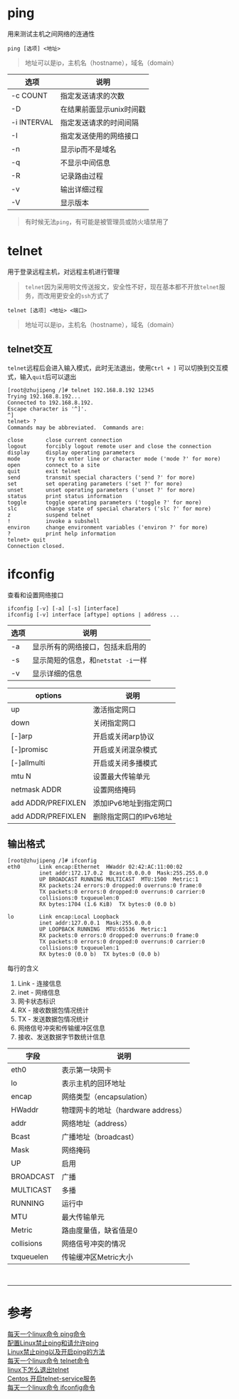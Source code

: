# ping 
用来测试主机之间网络的连通性

```
ping [选项] <地址>
```
> 地址可以是ip，主机名（hostname），域名（domain）

|选项 | 说明 |
|--- |--- |
|-c COUNT | 指定发送请求的次数 |
|-D | 在结果前面显示unix时间戳 |
|-i INTERVAL | 指定发送请求的时间间隔 |
|-I | 指定发送使用的网络接口 |
|-n | 显示ip而不是域名 | 
|-q | 不显示中间信息 | 
|-R | 记录路由过程 |
|-v | 输出详细过程 |
|-V | 显示版本 |
> 有时候无法`ping`，有可能是被管理员或防火墙禁用了


# telnet
用于登录远程主机，对远程主机进行管理
> `telnet`因为采用明文传送报文，安全性不好，现在基本都不开放`telnet`服务，而改用更安全的`ssh`方式了

```
telnet [选项] <地址> <端口> 
```
> 地址可以是ip，主机名（hostname），域名（domain）


## telnet交互
`telnet`远程后会进入输入模式，此时无法退出，使用`Ctrl + ]` 可以切换到交互模式，输入`quit`后可以退出

```
[root@zhujipeng /]# telnet 192.168.8.192 12345
Trying 192.168.8.192...
Connected to 192.168.8.192.
Escape character is '^]'.
^]
telnet> ?
Commands may be abbreviated.  Commands are:

close   	close current connection
logout  	forcibly logout remote user and close the connection
display 	display operating parameters
mode    	try to enter line or character mode ('mode ?' for more)
open    	connect to a site
quit    	exit telnet
send    	transmit special characters ('send ?' for more)
set     	set operating parameters ('set ?' for more)
unset   	unset operating parameters ('unset ?' for more)
status  	print status information
toggle  	toggle operating parameters ('toggle ?' for more)
slc     	change state of special charaters ('slc ?' for more)
z       	suspend telnet
!       	invoke a subshell
environ 	change environment variables ('environ ?' for more)
?       	print help information
telnet> quit
Connection closed.
```



# ifconfig
查看和设置网络接口

```
ifconfig [-v] [-a] [-s] [interface]
ifconfig [-v] interface [aftype] options | address ...
```
|选项 | 说明 |
|--- |--- |
|-a | 显示所有的网络接口，包括未启用的 |
|-s | 显示简短的信息，和`netstat -i`一样 |
|-v | 显示详细的信息 |

|options | 说明 |
|--- |--- |
|up | 激活指定网口 |
|down | 关闭指定网口 |
|[-]arp | 开启或关闭arp协议 |
|[-]promisc | 开启或关闭混杂模式 |
|[-]allmulti | 开启或关闭多播模式 |
|mtu N | 设置最大传输单元 |
|netmask ADDR| 设置网络掩码 |
|add ADDR/PREFIXLEN | 添加IPv6地址到指定网口 |
|add ADDR/PREFIXLEN | 删除指定网口的IPv6地址 |


## 输出格式
```
[root@zhujipeng /]# ifconfig
eth0      Link encap:Ethernet  HWaddr 02:42:AC:11:00:02
          inet addr:172.17.0.2  Bcast:0.0.0.0  Mask:255.255.0.0
          UP BROADCAST RUNNING MULTICAST  MTU:1500  Metric:1
          RX packets:24 errors:0 dropped:0 overruns:0 frame:0
          TX packets:0 errors:0 dropped:0 overruns:0 carrier:0
          collisions:0 txqueuelen:0
          RX bytes:1704 (1.6 KiB)  TX bytes:0 (0.0 b)

lo        Link encap:Local Loopback
          inet addr:127.0.0.1  Mask:255.0.0.0
          UP LOOPBACK RUNNING  MTU:65536  Metric:1
          RX packets:0 errors:0 dropped:0 overruns:0 frame:0
          TX packets:0 errors:0 dropped:0 overruns:0 carrier:0
          collisions:0 txqueuelen:1
          RX bytes:0 (0.0 b)  TX bytes:0 (0.0 b)
```

每行的含义

1. Link - 连接信息
2. inet - 网络信息
3. 网卡状态标识
4. RX - 接收数据包情况统计
5. TX - 发送数据包情况统计
6. 网络信号冲突和传输缓冲区信息
7. 接收、发送数据字节数统计信息

|字段 | 说明 |
|--- |--- |
|eth0 | 表示第一块网卡 |
|lo | 表示主机的回环地址 |
|encap | 网络类型（encapsulation） |
|HWaddr | 物理网卡的地址（hardware address）|
|addr | 网络地址（address） |
|Bcast | 广播地址（broadcast） |
|Mask | 网络掩码 |
|UP | 启用 |
|BROADCAST | 广播 |
|MULTICAST | 多播 |
|RUNNING | 运行中 |
|MTU | 最大传输单元 |
|Metric |路由度量值，缺省值是0 |
|collisions | 网络信号冲突的情况 |
|txqueuelen | 传输缓冲区Metric大小 |


<br/>

---

# 参考

[每天一个linux命令 ping命令][1]  
[配置Linux禁止ping和请允许ping][2]  
[Linux禁止ping以及开启ping的方法][3]  
[每天一个linux命令 telnet命令][4]  
[linux下怎么退出telnet][5]  
[Centos 开启telnet-service服务][6]  
[每天一个linux命令 ifconfig命令][7]  

[1]: http://www.cnblogs.com/peida/archive/2013/03/06/2945407.html
[2]: http://sky9896.blog.51cto.com/2330653/1886609
[3]: http://www.cnblogs.com/chenshoubiao/p/4781016.html
[4]: http://www.cnblogs.com/peida/archive/2013/03/13/2956992.html
[5]: http://blog.csdn.net/love__coder/article/details/6733307
[6]: http://www.cnblogs.com/xlmeng1988/archive/2012/04/24/telnet-server.html
[7]: http://www.cnblogs.com/peida/archive/2013/02/27/2934525.html
